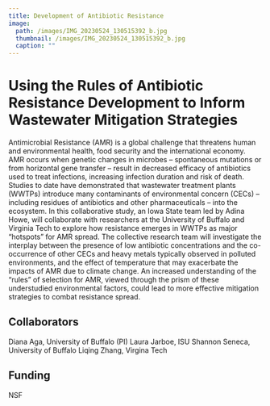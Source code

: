 ```yaml
---
title: Development of Antibiotic Resistance
image: 
  path: /images/IMG_20230524_130515392_b.jpg
  thumbnail: /images/IMG_20230524_130515392_b.jpg
  caption: ""
---
```


# Using the Rules of Antibiotic Resistance Development to Inform Wastewater Mitigation Strategies

Antimicrobial Resistance (AMR) is a global challenge that threatens human and environmental health, food security and the international economy. AMR occurs when genetic changes in microbes – spontaneous mutations or from horizontal gene transfer – result in decreased efficacy of antibiotics used to treat infections, increasing infection duration and risk of death. Studies to date have demonstrated that wastewater treatment plants (WWTPs) introduce many contaminants of environmental concern (CECs) – including residues of antibiotics and other pharmaceuticals – into the ecosystem. In this collaborative study, an Iowa State team led by Adina Howe, will collaborate with researchers at the University of Buffalo and Virginia Tech to explore how resistance emerges in WWTPs as major “hotspots” for AMR spread. The collective research team will investigate the interplay between the presence of low antibiotic concentrations and the co-occurrence of other CECs and heavy metals typically observed in polluted environments, and the effect of temperature that may exacerbate the impacts of AMR due to climate change. An increased understanding of the “rules” of selection for AMR, viewed through the prism of these understudied environmental factors, could lead to more effective mitigation strategies to combat resistance spread.

## Collaborators 
Diana Aga, University of Buffalo (PI)
Laura Jarboe, ISU
Shannon Seneca, University of Buffalo
Liqing Zhang, Virgina Tech

## Funding 
NSF
